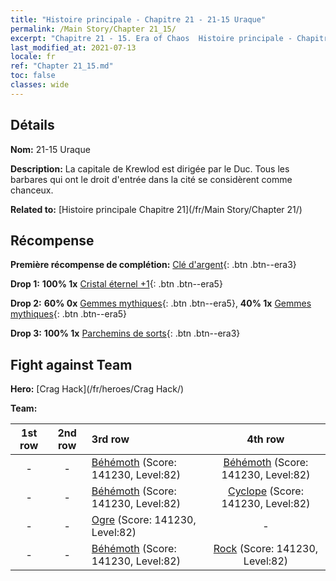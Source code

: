 ```yaml
---
title: "Histoire principale - Chapitre 21 - 21-15 Uraque"
permalink: /Main Story/Chapter 21_15/
excerpt: "Chapitre 21 - 15. Era of Chaos  Histoire principale - Chapitre 21_15. 21-15 Uraque"
last_modified_at: 2021-07-13
locale: fr
ref: "Chapter 21_15.md"
toc: false
classes: wide
---
```


## Détails

 **Nom:** 21-15 Uraque

 **Description:** La capitale de Krewlod est dirigée par le Duc. Tous les barbares qui ont le droit d'entrée dans la cité se considèrent comme chanceux.

 **Related to:** [Histoire principale Chapitre 21](/fr/Main Story/Chapter 21/)

## Récompense

 **Première récompense de complétion:** [Clé d'argent](/ItemsFR/con_693/){: .btn .btn--era3}

 **Drop 1:** **100% 1x** [Cristal éternel +1](/ItemsFR/mat_73/){: .btn .btn--era5}

 **Drop 2:** **60% 0x** [Gemmes mythiques](/ItemsFR/mat_65/){: .btn .btn--era5}, **40% 1x** [Gemmes mythiques](/ItemsFR/mat_65/){: .btn .btn--era5}

 **Drop 3:** **100% 1x** [Parchemins de sorts](/ItemsFR/con_694/){: .btn .btn--era3}


## Fight against Team
 **Hero:** [Crag Hack](/fr/heroes/Crag Hack/)

 **Team:**


  | 1st row | 2nd row | 3rd row | 4th row |
  |:----:|:----:|:----|:----:|
  | - | - | [Béhémoth](/fr/units/Behemoth/) (Score: 141230, Level:82)  | [Béhémoth](/fr/units/Behemoth/) (Score: 141230, Level:82)  |
  | - | - | [Béhémoth](/fr/units/Behemoth/) (Score: 141230, Level:82)  | [Cyclope](/fr/units/Cyclops/) (Score: 141230, Level:82)  |
  | - | - | [Ogre](/fr/units/Ogre/) (Score: 141230, Level:82)  | - |
  | - | - | [Béhémoth](/fr/units/Behemoth/) (Score: 141230, Level:82)  | [Rock](/fr/units/Roc/) (Score: 141230, Level:82)  |


